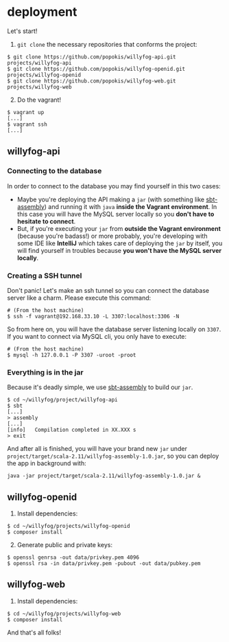 deployment
==========

Let's start!

1. `git clone` the necessary repositories that conforms the project:
```
$ git clone https://github.com/popokis/willyfog-api.git projects/willyfog-api
$ git clone https://github.com/popokis/willyfog-openid.git projects/willyfog-openid
$ git clone https://github.com/popokis/willyfog-web.git projects/willyfog-web
```

2. Do the vagrant!
```
$ vagrant up
[...]
$ vagrant ssh
[...]
```

## willyfog-api

### Connecting to the database

In order to connect to the database you may find yourself in this two cases:

* Maybe you're deploying the API making a `jar` (with something like 
[sbt-assembly](https://github.com/sbt/sbt-assembly)) and running it with 
`java` **inside the Vagrant environment**. In this case you will have
the MySQL server locally so you **don't have to hesitate to connect**.
* But, if you're executing your `jar` from **outside the Vagrant environment**
(because you're badass!) or more probably, you're developing with some
IDE like **IntelliJ** which takes care of deploying the `jar` by itself, you
will find yourself in troubles because **you won't have the MySQL server locally**.

### Creating a SSH tunnel

Don't panic! Let's make an ssh tunnel so you can connect the database server
like a charm. Please execute this command:

```
# (From the host machine)
$ ssh -f vagrant@192.168.33.10 -L 3307:localhost:3306 -N
```

So from here on, you will have the database server listening locally on `3307`. 
If you want to connect via MySQL cli, you only have to execute:

```
# (From the host machine)
$ mysql -h 127.0.0.1 -P 3307 -uroot -proot
```

### Everything is in the jar

Because it's deadly simple, we use 
[sbt-assembly](https://github.com/sbt/sbt-assembly) to build our `jar`.

```
$ cd ~/willyfog/project/willyfog-api
$ sbt
[...]
> assembly
[...]
[info]   Compilation completed in XX.XXX s
> exit
```

And after all is finished, you will have your brand new `jar` under
`project/target/scala-2.11/willyfog-assembly-1.0.jar`, so you can deploy the app in background with:

```
java -jar project/target/scala-2.11/willyfog-assembly-1.0.jar &
```

## willyfog-openid

1. Install dependencies:
```
$ cd ~/willyfog/projects/willyfog-openid
$ composer install
```

2. Generate public and private keys:
```
$ openssl genrsa -out data/privkey.pem 4096
$ openssl rsa -in data/privkey.pem -pubout -out data/pubkey.pem
```

## willyfog-web

1. Install dependencies:
```
$ cd ~/willyfog/projects/willyfog-web
$ composer install
```

And that's all folks!